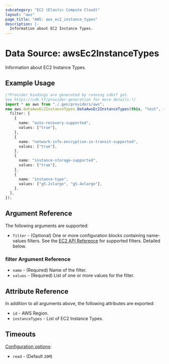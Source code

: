 ```yaml
---
subcategory: "EC2 (Elastic Compute Cloud)"
layout: "aws"
page_title: "AWS: aws_ec2_instance_types"
description: |-
  Information about EC2 Instance Types.
---
```


# Data Source: awsEc2InstanceTypes

Information about EC2 Instance Types.

## Example Usage

```typescript
/*Provider bindings are generated by running cdktf get.
See https://cdk.tf/provider-generation for more details.*/
import * as aws from "./.gen/providers/aws";
new aws.dataAwsEc2InstanceTypes.DataAwsEc2InstanceTypes(this, "test", {
  filter: [
    {
      name: "auto-recovery-supported",
      values: ["true"],
    },
    {
      name: "network-info.encryption-in-transit-supported",
      values: ["true"],
    },
    {
      name: "instance-storage-supported",
      values: ["true"],
    },
    {
      name: "instance-type",
      values: ["g5.2xlarge", "g5.4xlarge"],
    },
  ],
});

```

## Argument Reference

The following arguments are supported:

* `filter` - (Optional) One or more configuration blocks containing name-values filters. See the [EC2 API Reference](https://docs.aws.amazon.com/AWSEC2/latest/APIReference/API_DescribeInstanceTypes.html) for supported filters. Detailed below.

### filter Argument Reference

* `name` - (Required) Name of the filter.
* `values` - (Required) List of one or more values for the filter.

## Attribute Reference

In addition to all arguments above, the following attributes are exported:

* `id` - AWS Region.
* `instanceTypes` - List of EC2 Instance Types.

## Timeouts

[Configuration options](https://developer.hashicorp.com/terraform/language/resources/syntax#operation-timeouts):

* `read` - (Default `20M`)
